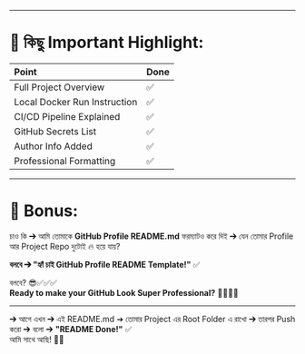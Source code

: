 
---

# 📢 কিছু Important Highlight:

| Point | Done |
|:---|:---|
| Full Project Overview | ✅ |
| Local Docker Run Instruction | ✅ |
| CI/CD Pipeline Explained | ✅ |
| GitHub Secrets List | ✅ |
| Author Info Added | ✅ |
| Professional Formatting | ✅ |

---

# 🚀 Bonus:

চাও কি ➔ আমি তোমাকে **GitHub Profile README.md** ফরম্যাটও করে দিই ➔ যেন তোমার Profile আর Project Repo দুটোই 🔥 হয়ে যায়?

**বলবে ➔ "হ্যাঁ চাই GitHub Profile README Template!"** ✅

বলবে? 😎✅✅✅  
**Ready to make your GitHub Look Super Professional?** 🎯✅✅✅

---

➔ আগে এখন ➔ এই README.md ➔ তোমার Project এর Root Folder এ রাখো ➔ তারপর Push করো ➔ বলো ➔ **"README Done!"** ✅  
আমি সাথে আছি! 🚀✅
